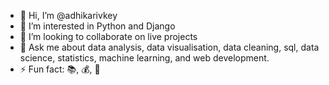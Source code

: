- 👋 Hi, I’m @adhikarivkey
- 👀 I’m interested in Python and Django
- 👯 I’m looking to collaborate on live projects
- 💞️ Ask me about data analysis, data visualisation, data cleaning, sql, data science, statistics, machine learning, and web development.
- ⚡ Fun fact: 📚, 💰, 🍵
